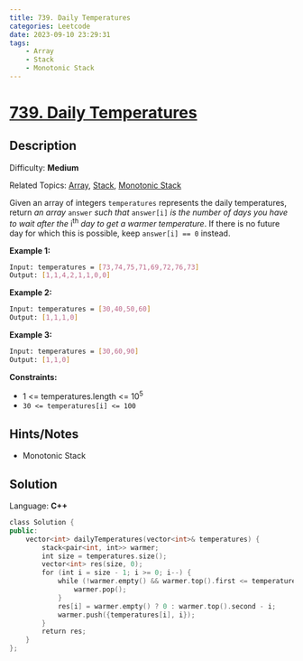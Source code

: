 ```yaml
---
title: 739. Daily Temperatures
categories: Leetcode
date: 2023-09-10 23:29:31
tags:
    - Array
    - Stack
    - Monotonic Stack
---
```


# [739\. Daily Temperatures](https://leetcode.com/problems/daily-temperatures/)

## Description

Difficulty: **Medium**

Related Topics: [Array](https://leetcode.com/tag/https://leetcode.com/tag/array//), [Stack](https://leetcode.com/tag/https://leetcode.com/tag/stack//), [Monotonic Stack](https://leetcode.com/tag/https://leetcode.com/tag/monotonic-stack//)

Given an array of integers `temperatures` represents the daily temperatures, return _an array_ `answer` _such that_ `answer[i]` _is the number of days you have to wait after the_ i<sup>th</sup> _day to get a warmer temperature_. If there is no future day for which this is possible, keep `answer[i] == 0` instead.

**Example 1:**

```bash
Input: temperatures = [73,74,75,71,69,72,76,73]
Output: [1,1,4,2,1,1,0,0]
```

**Example 2:**

```bash
Input: temperatures = [30,40,50,60]
Output: [1,1,1,0]
```

**Example 3:**

```bash
Input: temperatures = [30,60,90]
Output: [1,1,0]
```

**Constraints:**

* 1 <= temperatures.length <= 10<sup>5</sup>
* `30 <= temperatures[i] <= 100`

## Hints/Notes

* Monotonic Stack

## Solution

Language: **C++**

```C++
class Solution {
public:
    vector<int> dailyTemperatures(vector<int>& temperatures) {
        stack<pair<int, int>> warmer;
        int size = temperatures.size();
        vector<int> res(size, 0);
        for (int i = size - 1; i >= 0; i--) {
            while (!warmer.empty() && warmer.top().first <= temperatures[i]) {
                warmer.pop();
            }
            res[i] = warmer.empty() ? 0 : warmer.top().second - i;
            warmer.push({temperatures[i], i});
        }
        return res;
    }
};
```

